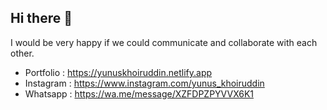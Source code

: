 ## Hi there 👋
I would be very happy if we could communicate and collaborate with each other.

* Portfolio : https://yunuskhoiruddin.netlify.app
* Instagram : https://www.instagram.com/yunus_khoiruddin
* Whatsapp : https://wa.me/message/XZFDPZPYVVX6K1
